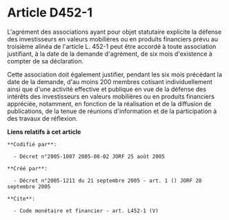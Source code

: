 # Article D452-1

L'agrément des associations ayant pour objet statutaire explicite la défense des investisseurs en valeurs mobilières ou en
produits financiers prévu au troisième alinéa de l'article L. 452-1 peut être accordé à toute association justifiant, à la
date de la demande d'agrément, de six mois d'existence à compter de sa déclaration. 

Cette association doit également justifier, pendant les six mois précédant la date de la demande, d'au moins 200 membres
cotisant individuellement ainsi que d'une activité effective et publique en vue de la défense des intérêts des investisseurs
en valeurs mobilières ou en produits financiers appréciée, notamment, en fonction de la réalisation et de la diffusion de
publications, de la tenue de réunions d'information et de la participation à des travaux de réflexion.

**Liens relatifs à cet article**

	**Codifié par**:

	  - Décret n°2005-1007 2005-08-02 JORF 25 août 2005

	**Créé par**:

	  - Décret n°2005-1211 du 21 septembre 2005 - art. 1 () JORF 28 septembre 2005

	**Cite**:

	  - Code monétaire et financier - art. L452-1 (V)
